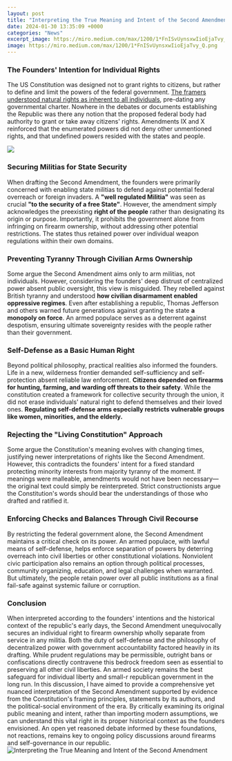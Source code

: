 ```yaml
---
layout: post
title: "Interpreting the True Meaning and Intent of the Second Amendment"
date: 2024-01-30 13:35:09 +0000
categories: "News"
excerpt_image: https://miro.medium.com/max/1200/1*FnISvUynsxwIioEjaTvy_Q.png
image: https://miro.medium.com/max/1200/1*FnISvUynsxwIioEjaTvy_Q.png
---
```


### The Founders' Intention for Individual Rights 
The US Constitution was designed not to grant rights to citizens, but rather to define and limit the powers of the federal government. [The framers understood natural rights as inherent to all individuals](https://store.fi.io.vn/collection/alcott), pre-dating any governmental charter. Nowhere in the debates or documents establishing the Republic was there any notion that the proposed federal body had authority to grant or take away citizens' rights. Amendments IX and X reinforced that the enumerated powers did not deny other unmentioned rights, and that undefined powers resided with the states and people.

![](https://americanenlightenmentproject.org/wp-content/uploads/2020/12/The-2nd-Ammendment-Explained-1-scaled.jpg)
### Securing Militias for State Security 
When drafting the Second Amendment, the founders were primarily concerned with enabling state militias to defend against potential federal overreach or foreign invaders. A **"well regulated Militia"** was seen as crucial **"to the security of a free State"**. However, the amendment simply acknowledges the preexisting **right of the people** rather than designating its origin or purpose. Importantly, it prohibits the government alone from infringing on firearm ownership, without addressing other potential restrictions. The states thus retained power over individual weapon regulations within their own domains.  
### Preventing Tyranny Through Civilian Arms Ownership
Some argue the Second Amendment aims only to arm militias, not individuals. However, considering the founders' deep distrust of centralized power absent public oversight, this view is misguided. They rebelled against British tyranny and understood **how civilian disarmament enabled oppressive regimes**. Even after establishing a republic, Thomas Jefferson and others warned future generations against granting the state **a monopoly on force**. An armed populace serves as a deterrent against despotism, ensuring ultimate sovereignty resides with the people rather than their government.
### Self-Defense as a Basic Human Right  
Beyond political philosophy, practical realities also informed the founders. Life in a new, wilderness frontier demanded self-sufficiency and self-protection absent reliable law enforcement. **Citizens depended on firearms for hunting, farming, and warding off threats to their safety**. While the constitution created a framework for collective security through the union, it did not erase individuals' natural right to defend themselves and their loved ones. **Regulating self-defense arms especially restricts vulnerable groups like women, minorities, and the elderly.** 
### Rejecting the "Living Constitution" Approach
Some argue the Constitution's meaning evolves with changing times, justifying newer interpretations of rights like the Second Amendment. However, this contradicts the founders' intent for a fixed standard protecting minority interests from majority tyranny of the moment. If meanings were malleable, amendments would not have been necessary—the original text could simply be reinterpreted. Strict constructionists argue the Constitution's words should bear the understandings of those who drafted and ratified it.
### Enforcing Checks and Balances Through Civil Recourse 
By restricting the federal government alone, the Second Amendment maintains a critical check on its power. An armed populace, with lawful means of self-defense, helps enforce separation of powers by deterring overreach into civil liberties or other constitutional violations. Nonviolent civic participation also remains an option through political processes, community organizing, education, and legal challenges when warranted. But ultimately, the people retain power over all public institutions as a final fail-safe against systemic failure or corruption.
### Conclusion
When interpreted according to the founders' intentions and the historical context of the republic's early days, the Second Amendment unequivocally secures an individual right to firearm ownership wholly separate from service in any militia. Both the duty of self-defense and the philosophy of decentralized power with government accountability factored heavily in its drafting. While prudent regulations may be permissible, outright bans or confiscations directly contravene this bedrock freedom seen as essential to preserving all other civil liberties. An armed society remains the best safeguard for individual liberty and small-r republican government in the long run.
In this discussion, I have aimed to provide a comprehensive yet nuanced interpretation of the Second Amendment supported by evidence from the Constitution's framing principles, statements by its authors, and the political-social environment of the era. By critically examining its original public meaning and intent, rather than importing modern assumptions, we can understand this vital right in its proper historical context as the founders envisioned. An open yet reasoned debate informed by these foundations, not reactions, remains key to ongoing policy discussions around firearms and self-governance in our republic.
![Interpreting the True Meaning and Intent of the Second Amendment](https://miro.medium.com/max/1200/1*FnISvUynsxwIioEjaTvy_Q.png)
